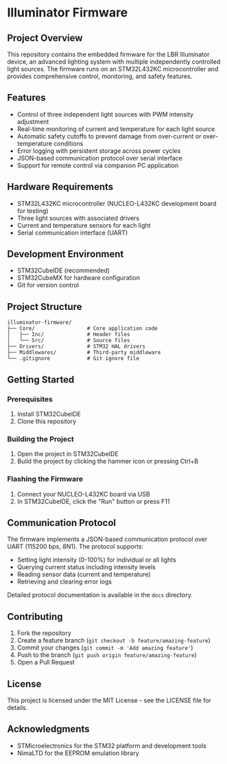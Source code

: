 # Illuminator Firmware

## Project Overview

This repository contains the embedded firmware for the LBR Illuminator device, an advanced lighting system with multiple independently controlled light sources. The firmware runs on an STM32L432KC microcontroller and provides comprehensive control, monitoring, and safety features.

## Features

- Control of three independent light sources with PWM intensity adjustment
- Real-time monitoring of current and temperature for each light source
- Automatic safety cutoffs to prevent damage from over-current or over-temperature conditions
- Error logging with persistent storage across power cycles
- JSON-based communication protocol over serial interface
- Support for remote control via companion PC application

## Hardware Requirements

- STM32L432KC microcontroller (NUCLEO-L432KC development board for testing)
- Three light sources with associated drivers
- Current and temperature sensors for each light
- Serial communication interface (UART)

## Development Environment

- STM32CubeIDE (recommended)
- STM32CubeMX for hardware configuration
- Git for version control

## Project Structure

```
illuminator-firmware/
├── Core/                 # Core application code
│   ├── Inc/              # Header files
│   └── Src/              # Source files
├── Drivers/              # STM32 HAL drivers
├── Middlewares/          # Third-party middleware
└── .gitignore            # Git ignore file
```

## Getting Started

### Prerequisites

1. Install STM32CubeIDE
2. Clone this repository

### Building the Project

1. Open the project in STM32CubeIDE
2. Build the project by clicking the hammer icon or pressing Ctrl+B

### Flashing the Firmware

1. Connect your NUCLEO-L432KC board via USB
2. In STM32CubeIDE, click the "Run" button or press F11

## Communication Protocol

The firmware implements a JSON-based communication protocol over UART (115200 bps, 8N1). The protocol supports:

- Setting light intensity (0-100%) for individual or all lights
- Querying current status including intensity levels
- Reading sensor data (current and temperature)
- Retrieving and clearing error logs

Detailed protocol documentation is available in the `docs` directory.

## Contributing

1. Fork the repository
2. Create a feature branch (`git checkout -b feature/amazing-feature`)
3. Commit your changes (`git commit -m 'Add amazing feature'`)
4. Push to the branch (`git push origin feature/amazing-feature`)
5. Open a Pull Request

## License

This project is licensed under the MIT License - see the LICENSE file for details.

## Acknowledgments

- STMicroelectronics for the STM32 platform and development tools
- NimaLTD for the EEPROM emulation library